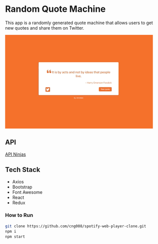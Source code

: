 # Random Quote Machine

This app is a randomly generated quote machine that allows users to get new quotes and share them on Twitter.

<img src="quote-demo.gif" alt="quote demo gif">

## API

[API Ninjas](https://api-ninjas.com/api/quotes)

## Tech Stack

- Axios
- Bootstrap
- Font Awesome
- React
- Redux

### How to Run

```bash
git clone https://github.com/cng008/spotify-web-player-clone.git
npm i
npm start
```
